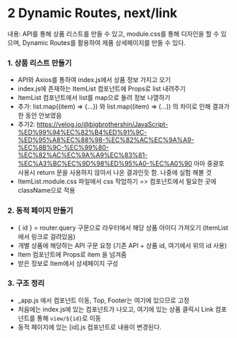 # 2 Dynamic Routes, next/link

내용: API를 통해 상품 리스트를 만들 수 있고, module.css를 통해 디자인을 할 수 있으며, Dynamic Routes를 활용하여 제품 상세페이지를 만들 수 있다.

### 1. 상품 리스트 만들기

- API와 Axios를 통하여 index.js에서 상품 정보 가지고 오기
- index.js에 존재하는 ItemList 컴포넌트에 Props로 list 내려주기
- ItemList 컴포넌트에서 list를 map으로 돌려 정보 나열하기
- 추가: list.map((item) => {...}) 와 list.map((item) => (...)) 의 차이로 인해 결과가 한 동안 안보였음
- 추가2: https://velog.io/@bigbrothershin/JavaScript-%ED%99%94%EC%82%B4%ED%91%9C-%ED%95%A8%EC%88%98-%EC%82%AC%EC%9A%A9-%EC%8B%9C-%EC%99%80-%EC%82%AC%EC%9A%A9%EC%83%81-%EC%A3%BC%EC%9D%98%ED%95%A0-%EC%A0%90 아마 중괄호 사용시 return 문을 사용하지 않아서 나온 결과인듯 함. 나중에 실험 해볼 것
- ItemList.module.css 파일에서 css 작업하기 => 컴포넌트에서 필요한 곳에 className으로 적용

### 2. 동적 페이지 만들기

- { id } = router.query 구문으로 라우터에서 해당 상품 아이디 가져오기 (ItemList에서 링크로 걸려있음)
- 개별 상품에 해당하는 API 구문 요청 (기존 API + 상품 id, 여기에서 위의 id 사용)
- Item 컴포넌트에 Props로 item 을 넘겨줌
- 받은 정보로 Item에서 상세페이지 구성

### 3. 구조 정리

- \_app.js 에서 컴포넌트 이동, Top, Footer는 여기에 있으므로 고정
- 처음에는 index.js에 있는 컴포넌트가 나오고, 여기에 있는 상품 클릭시 Link 컴포넌트를 통해 `view/${id}`로 이동
- 동적 페이지에 있는 [id].js 컴포넌트로 내용이 변경된다.
